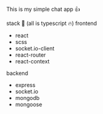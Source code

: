 
This is my simple chat app 👍

stack 🔨
(all is typescript 🔥)
frontend
- react
- scss
- socket.io-client
- react-router
- react-context

backend
- express
- socket.io
- mongodb
- mongoose
